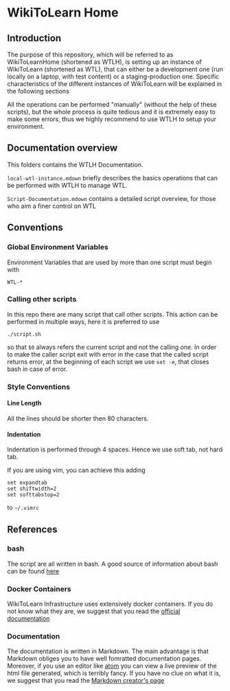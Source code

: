  WikiToLearn Home
==================

Introduction
------------

The purpose of this repository, which will be referred to as WikiToLearnHome
(shortened as WTLH), is setting up an instance of WikiToLearn (shortened as
WTL), that can either be a development one (run locally on a laptop, with test
content) or a staging-production one.
Specific characteristics of the different instances of WikiToLearn will be
explained in the following sections

All the operations can be performed "manually" (without the help of these
scripts), but the whole process is quite tedious and it is extremely easy to
make some errors, thus we highly recommend to use WTLH to setup your
environment.

Documentation overview
----------------------

This folders contains the WTLH Documentation.

`local-wtl-instance.mdown` briefly describes the basics operations that can
be performed with WTLH to manage WTL.

`Script-Documentation.mdown` contains a detailed script overview, for those who
aim a finer control on WTL

Conventions
-----------

### Global Environment Variables

Environment Variables that are used by more than one script must begin with

    WTL-*

### Calling other scripts

In this repo there are many script that call other scripts. This action can be
performed in multiple ways, here it is preferred to use

    ./script.sh

so that `$0` always refers the current script and not the calling one.
In order to make the caller script exit with error in the case that the called
script returns error, at the beginning of each script we use `set -e`, that
closes bash in case of error.

### Style Conventions

#### Line Length

All the lines should be shorter then 80 characters.

#### Indentation

Indentation is performed through 4 spaces. Hence we use soft tab, not hard tab.

If you are using vim, you can achieve this adding

    set expandtab
    set shiftwidth=2
    set softtabstop=2

to `~/.vimrc`

## References

### bash

The script are all written in bash. A good source of information about bash can
be found [here][1]

### Docker Containers

WikiToLearn Infrastructure uses extensively docker containers. If you do not
know what they are, we suggest that you read the [official documentation][2]

### Documentation

The documentation is written in Markdown. The main advantage is that Markdown
obliges you to have well fomratted documentation pages. Moreover, if you use
an editor like [atom][4] you can view a live preview of the html file generated,
which is terribly fancy.
If you have no clue on what it is,
we suggest that you read the [Markdown creator's page][3]

[1]: http://tldp.org/guides.html "The Linux documentaion Project"
[2]: https://docs.docker.com/ "Docker Documentation"
[3]: https://daringfireball.net/projects/markdown/ "Markdown Creator's Page"
[4]: https://atom.io "Atom, by Github"
